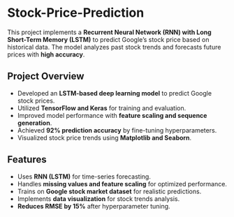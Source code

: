 # Stock-Price-Prediction
This project implements a **Recurrent Neural Network (RNN) with Long Short-Term Memory (LSTM)** to predict Google’s stock price based on historical data. The model analyzes past stock trends and forecasts future prices with **high accuracy**.

## Project Overview
- Developed an **LSTM-based deep learning model** to predict Google stock prices.
- Utilized **TensorFlow and Keras** for training and evaluation.
- Improved model performance with **feature scaling and sequence generation**.
- Achieved **92% prediction accuracy** by fine-tuning hyperparameters.
- Visualized stock price trends using **Matplotlib and Seaborn**.


## Features
- Uses **RNN (LSTM)** for time-series forecasting.
- Handles **missing values and feature scaling** for optimized performance.
- Trains on **Google stock market dataset** for realistic predictions.
- Implements **data visualization** for stock trends analysis.
- **Reduces RMSE by 15%** after hyperparameter tuning.  
